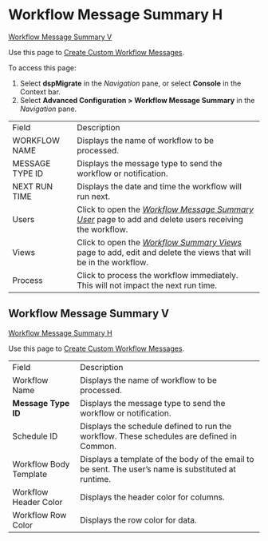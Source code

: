 # Workflow Message Summary H

[Workflow Message Summary V](#WorkFlow_Message_Summary1)

<div class="use">

Use this page to [Create Custom Workflow
Messages](../Use_Cases/Create_Custom_Workflow_Messages.htm).

</div>

To access this page:

1.  Select <span style="font-weight: bold;">dspMigrate</span> in the
    <span style="font-style: italic;">Navigation</span> pane, or select
    <span style="font-weight: bold;">Console</span> in the Context bar.
2.  Select <span style="font-weight: bold;">Advanced Configuration \>
    Workflow Message Summary</span> in the
    <span style="font-style: italic;">Navigation</span>
pane.

|                 |                                                                                                                                                 |
| --------------- | ----------------------------------------------------------------------------------------------------------------------------------------------- |
| Field           | Description                                                                                                                                     |
| WORKFLOW NAME   | Displays the name of workflow to be processed.                                                                                                  |
| MESSAGE TYPE ID | Displays the message type to send the workflow or notification.                                                                                 |
| NEXT RUN TIME   | Displays the date and time the workflow will run next.                                                                                          |
| Users           | Click to open the *[Workflow Message Summary User](WorkFlow_Message_Summary_User.htm)* page to add and delete users receiving the workflow.     |
| Views           | Click to open the *[Workflow Summary Views](WorkFlow_Summary_Views_H.htm)* page to add, edit and delete the views that will be in the workflow. |
| Process         | Click to process the workflow immediately. This will not impact the next run time.                                                              |

## <span id="WorkFlow_Message_Summary1"></span>Workflow Message Summary V

[Workflow Message Summary H](WorkFlow_Message_Summary_H.htm)

<div class="use">

Use this page to [Create Custom Workflow
Messages](../Use_Cases/Create_Custom_Workflow_Messages.htm).

</div>

|                                                         |                                                                                                     |
| ------------------------------------------------------- | --------------------------------------------------------------------------------------------------- |
| Field                                                   | Description                                                                                         |
| Workflow Name                                           | Displays the name of workflow to be processed.                                                      |
| <span style="font-weight: bold;">Message Type ID</span> | Displays the message type to send the workflow or notification.                                     |
| Schedule ID                                             | Displays the schedule defined to run the workflow. These schedules are defined in Common.           |
| Workflow Body Template                                  | Displays a template of the body of the email to be sent. The user’s name is substituted at runtime. |
| Workflow Header Color                                   | Displays the header color for columns.                                                              |
| Workflow Row Color                                      | Displays the row color for data.                                                                    |
